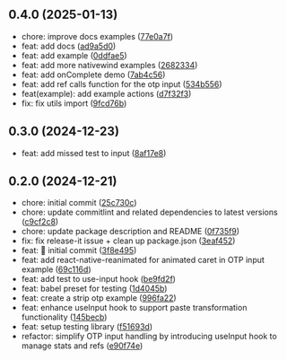 

## 0.4.0 (2025-01-13)

* chore: improve docs examples ([77e0a7f](https://github.com/yjose/input-otp-native/commit/77e0a7f))
* feat: add docs ([ad9a5d0](https://github.com/yjose/input-otp-native/commit/ad9a5d0))
* feat: add example ([0ddfae5](https://github.com/yjose/input-otp-native/commit/0ddfae5))
* feat: add more nativewind examples ([2682334](https://github.com/yjose/input-otp-native/commit/2682334))
* feat: add onComplete demo ([7ab4c56](https://github.com/yjose/input-otp-native/commit/7ab4c56))
* feat: add ref calls function for the otp input ([534b556](https://github.com/yjose/input-otp-native/commit/534b556))
* feat(example): add example actions ([d7f32f3](https://github.com/yjose/input-otp-native/commit/d7f32f3))
* fix: fix utils import ([9fcd76b](https://github.com/yjose/input-otp-native/commit/9fcd76b))

## 0.3.0 (2024-12-23)

* feat: add missed test to input ([8af17e8](https://github.com/yjose/input-otp-native/commit/8af17e8))

## 0.2.0 (2024-12-21)

* chore: initial commit ([25c730c](https://github.com/yjose/input-otp-native/commit/25c730c))
* chore: update commitlint and related dependencies to latest versions ([c9cf2c8](https://github.com/yjose/input-otp-native/commit/c9cf2c8))
* chore: update package description and README ([0f735f9](https://github.com/yjose/input-otp-native/commit/0f735f9))
* fix: fix release-it issue + clean up package.json ([3eaf452](https://github.com/yjose/input-otp-native/commit/3eaf452))
* feat: 👋 initial commit ([3f8e495](https://github.com/yjose/input-otp-native/commit/3f8e495))
* feat: add react-native-reanimated for animated caret in OTP input example ([69c116d](https://github.com/yjose/input-otp-native/commit/69c116d))
* feat: add test to use-input hook ([be9fd2f](https://github.com/yjose/input-otp-native/commit/be9fd2f))
* feat: babel preset for testing ([1d4045b](https://github.com/yjose/input-otp-native/commit/1d4045b))
* feat: create a strip otp example ([996fa22](https://github.com/yjose/input-otp-native/commit/996fa22))
* feat: enhance useInput hook to support paste transformation functionality ([145becb](https://github.com/yjose/input-otp-native/commit/145becb))
* feat: setup testing library ([f51693d](https://github.com/yjose/input-otp-native/commit/f51693d))
* refactor: simplify OTP input handling by introducing useInput hook to manage stats and refs ([e90f74e](https://github.com/yjose/input-otp-native/commit/e90f74e))
